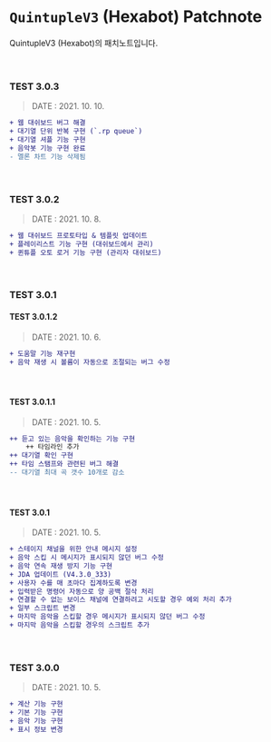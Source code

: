 # `QuintupleV3` (Hexabot) Patchnote
QuintupleV3 (Hexabot)의 패치노트입니다.

　
### TEST 3.0.3

> DATE : 2021. 10. 10.
```diff
+ 웹 대쉬보드 버그 해결
+ 대기열 단위 반복 구현 (`.rp queue`)
+ 대기열 셔플 기능 구현
+ 음악봇 기능 구현 완료
- 멜론 차트 기능 삭제됨
```

　
　
### TEST 3.0.2

> DATE : 2021. 10. 8.
```diff
+ 웹 대쉬보드 프로토타입 & 템플릿 업데이트
+ 플레이리스트 기능 구현 (대쉬보드에서 관리)
+ 퀸튜플 오토 로거 기능 구현 (관리자 대쉬보드)
```

　

### TEST 3.0.1

#### TEST 3.0.1.2

> DATE : 2021. 10. 6.

```diff
+ 도움말 기능 재구현
+ 음악 재생 시 볼륨이 자동으로 조절되는 버그 수정
```

　

#### TEST 3.0.1.1

> DATE : 2021. 10. 5.

```diff
++ 듣고 있는 음악을 확인하는 기능 구현
	++ 타임라인 추가
++ 대기열 확인 구현
++ 타임 스탬프와 관련된 버그 해결
-- 대기열 최대 곡 갯수 10개로 감소
```

　

#### TEST 3.0.1

> DATE : 2021. 10. 5.

```diff
+ 스테이지 채널을 위한 안내 메시지 설정
+ 음악 스킵 시 메시지가 표시되지 않던 버그 수정
+ 음악 연속 재생 방지 기능 구현
+ JDA 업데이트 (V4.3.0_333)
+ 사용자 수를 매 초마다 집계하도록 변경
+ 입력받은 명령어 자동으로 양 공백 절삭 처리
+ 연결할 수 없는 보이스 채널에 연결하려고 시도할 경우 예외 처리 추가
+ 일부 스크립트 변경
+ 마지막 음악을 스킵할 경우 메시지가 표시되지 않던 버그 수정
+ 마지막 음악을 스킵할 경우의 스크립트 추가
```

　

### TEST 3.0.0
> DATE : 2021. 10. 5.
```diff
+ 계산 기능 구현
+ 기본 기능 구현
+ 음악 기능 구현
+ 표시 정보 변경 
```
